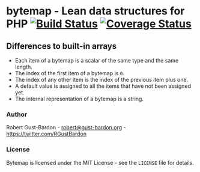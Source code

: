 # bytemap - Lean data structures for PHP [![Build Status](https://travis-ci.org/RGustBardon/bytemap.svg?branch=master)](https://travis-ci.org/RGustBardon/bytemap) [![Coverage Status](https://coveralls.io/repos/github/RGustBardon/bytemap/badge.svg?branch=master)](https://coveralls.io/github/RGustBardon/bytemap?branch=master)

## Differences to built-in arrays

- Each item of a bytemap is a scalar of the same type and the same length.
- The index of the first item of a bytemap is `0`.
- The index of any other item is the index of the previous item plus one.
- A default value is assigned to all the items that have not been assigned yet.
- The internal representation of a bytemap is a string.

### Author

Robert Gust-Bardon - <robert@gust-bardon.org> - <https://twitter.com/RGustBardon>

### License

Bytemap is licensed under the MIT License - see the `LICENSE` file for details.